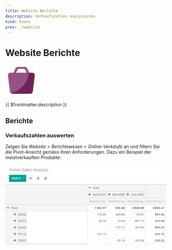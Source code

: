 ```yaml
---
title: Website Berichte
description: Verkaufszahlen analysieren.
kind: howto
prev: ./website
---
```

# Website Berichte
![](attachments/icons_odoo_website_sale.png)

{{ $frontmatter.description }}

## Berichte

### Verkaufszahlen auswerten

Zeigen Sie *Website > Berichtswesen > Online-Verkäufe* an und filtern Sie die Pivot-Ansicht gemäss ihren Anforderungen. Dazu ein Beispiel der meistverkauften Produkte:

![](attachments/Website%20Berichte.png)